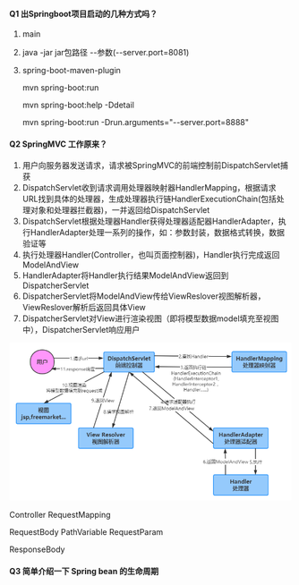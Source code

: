 #### Q1 出Springboot项目启动的几种方式吗？

1. main

2. java -jar jar包路径 --参数(--server.port=8081)

3. spring-boot-maven-plugin

   mvn spring-boot:run 

   mvn spring-boot:help -Ddetail 

   mvn spring-boot:run -Drun.arguments="--server.port=8888" 



#### Q2 SpringMVC 工作原来？

1. 用户向服务器发送请求，请求被SpringMVC的前端控制前DispatchServlet捕获
2. DispatchServlet收到请求调用处理器映射器HandlerMapping，根据请求URL找到具体的处理器，生成处理器执行链HandlerExecutionChain(包括处理对象和处理器拦截器)，一并返回给DispatchServlet
3. DispatchServlet根据处理器Handler获得处理器适配器HandlerAdapter，执行HandlerAdapter处理一系列的操作，如：参数封装，数据格式转换，数据验证等
4. 执行处理器Handler(Controller，也叫页面控制器)，Handler执行完成返回ModelAndView
5. HandlerAdapter将Handler执行结果ModelAndView返回到DispatcherServlet
6. DispatcherServlet将ModelAndView传给ViewReslover视图解析器，ViewReslover解析后返回具体View
7. DispatcherServlet对View进行渲染视图（即将模型数据model填充至视图中），DispatcherServlet响应用户

![1603186872884](Spring.assets/1603186872884.png)

Controller		RequestMapping

RequestBody		PathVariable		RequestParam

ResponseBody



#### Q3 简单介绍一下 Spring bean 的生命周期



